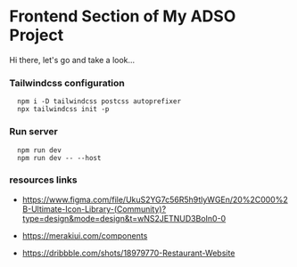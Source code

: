 # Frontend Section of My ADSO Project

Hi there, let's go and take a look...

### Tailwindcss configuration
```npm
  npm i -D tailwindcss postcss autoprefixer
  npx tailwindcss init -p
```

### Run server

```npm
  npm run dev
  npm run dev -- --host
```

### resources links

* https://www.figma.com/file/UkuS2YG7c56R5h9tlyWGEn/20%2C000%2B-Ultimate-Icon-Library-(Community)?type=design&mode=design&t=wNS2JETNUD3BoIn0-0

* https://merakiui.com/components

* https://dribbble.com/shots/18979770-Restaurant-Website

